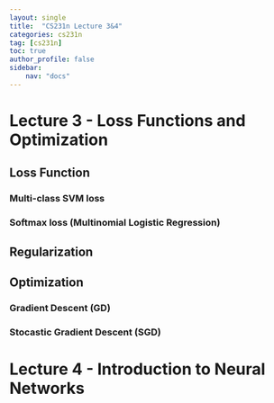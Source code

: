 ```yaml
---
layout: single
title:  "CS231n Lecture 3&4"
categories: cs231n
tag: [cs231n]
toc: true
author_profile: false
sidebar:
    nav: "docs"
---
```


# Lecture 3 - Loss Functions and Optimization

## Loss Function

### Multi-class SVM loss
### Softmax loss (Multinomial Logistic Regression)

## Regularization

## Optimization
### Gradient Descent (GD)
### Stocastic Gradient Descent (SGD)


# Lecture 4 - Introduction to Neural Networks

